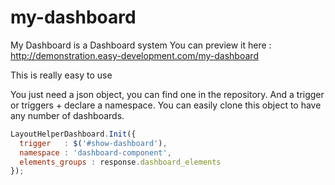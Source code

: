my-dashboard
============

My Dashboard is a Dashboard system
You can preview it here : http://demonstration.easy-development.com/my-dashboard

This is really easy to use

You just need a json object, you can find one in the repository.
And a trigger or triggers + declare a namespace. You can easily clone this object to have any number of dashboards.

```javascript
LayoutHelperDashboard.Init({
  trigger   : $('#show-dashboard'),
  namespace : 'dashboard-component',
  elements_groups : response.dashboard_elements
});
```
